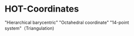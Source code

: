 # HOT-Coordinates
"Hierarchical barycentric" "Octahedral coordinate" "14-point system"（Triangulation)

